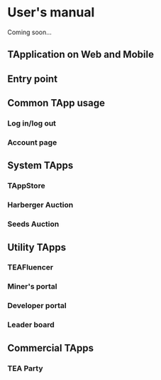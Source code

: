 # User's manual

Coming soon...

## TApplication on Web and Mobile

## Entry point

## Common TApp usage

### Log in/log out

### Account page

## System TApps

### TAppStore

### Harberger Auction

### Seeds Auction

## Utility TApps

### TEAFluencer

### Miner's portal

### Developer portal

### Leader board

## Commercial TApps

### TEA Party
